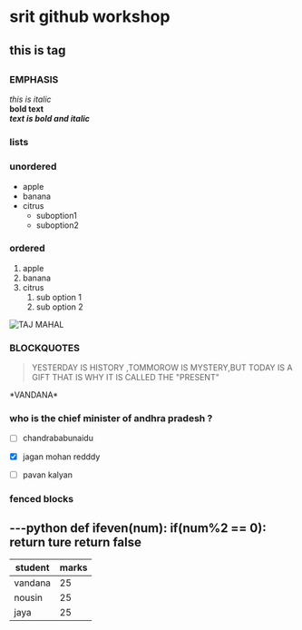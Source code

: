 # srit github workshop
## this is tag <h2>


### EMPHASIS
*this is italic*<br>
**bold text**<br>
***text is bold and italic***

### lists
### unordered
* apple
* banana
* citrus
   * suboption1
   * suboption2
### ordered

1. apple
2. banana
3. citrus
     1. sub option 1
     2. sub option 2
     
![TAJ MAHAL](https://encrypted-tbn0.gstatic.com/images?q=tbn%3AANd9GcS0GNtmA2Rx2srJTS2G91K-iN6txWejraMi-fAnIzogJVnZFayd)


### BLOCKQUOTES

>YESTERDAY IS HISTORY ,TOMMOROW IS MYSTERY,BUT TODAY IS A GIFT THAT IS WHY IT IS CALLED
>THE "PRESENT"


\*VANDANA\*

### who is the chief minister of andhra pradesh ?
- [ ] chandrababunaidu
- [x] jagan mohan redddy
- [ ] pavan kalyan


### fenced blocks

---python
  def ifeven(num):
   if(num%2 == 0):
    return ture
   return false
---


student|marks
----|---
vandana|25
nousin|25
jaya|25





